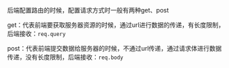 后端配置路由的时候，配置请求方式时一般有两种get、post

get：代表前端要获取服务器资源的时候，通过url进行数据的传递，有长度限制，后端接收：`req.query`

post：代表前端提交数据给服务器的时候，不通过url传递，通过请求体进行数据传递，没有长度限制，后端接收：`req.body`